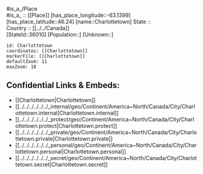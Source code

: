 ﻿---
location: [46.24,-63.1399] 
mapzoom: [7,12] 
mapmarker: city 
type: City
tags:
- geo/City


SpocWebEntityId: 36122
isDeleted: false
confidential: public

---
#is_a_/Place  
#is_a_ :: [[Place]] 
[has_place_longitude::-63.1399] 
[has_place_latitude::46.24] 
[name::Charlottetown] 
State ::  
Country :: [[../../Canada]]  
[StateId::36010] 
[Population::] 
[Unknown::] 


```leaflet
id: Charlottetown
coordinates: [[Charlottetown]] 
markerFile: [[Charlottetown]] 
defaultZoom: 11 
maxZoom: 18
```


## Confidential Links & Embeds: 
- [[Charlottetown|Charlottetown]]  
- [[../../../../../../_internal/geo/Continent/America~North/Canada/City/Charlottetown.internal|Charlottetown.internal]] 
- [[../../../../../../_protect/geo/Continent/America~North/Canada/City/Charlottetown.protect|Charlottetown.protect]] 
- [[../../../../../../_private/geo/Continent/America~North/Canada/City/Charlottetown.private|Charlottetown.private]] 
- [[../../../../../../_personal/geo/Continent/America~North/Canada/City/Charlottetown.personal|Charlottetown.personal]] 
- [[../../../../../../_secret/geo/Continent/America~North/Canada/City/Charlottetown.secret|Charlottetown.secret]] 
